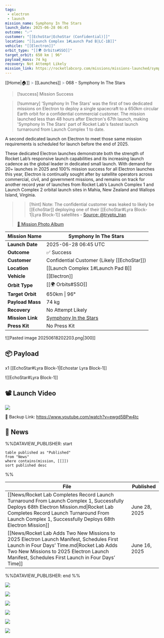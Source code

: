 ```yaml
---
tags:
 - electron
 - launch
mission_name: Symphony In The Stars
launch_date: 2025-06-28 06:45
outcome: "✅"
customer: "[[EchoStar|EchoStar (Confidential)]]"
location: "[[Launch Complex 1#Launch Pad B|LC-1B]]"
vehicle: "[[Electron]]"
orbit_type: "[[🌍 Orbits#SSO]]"
target_orbit: 650 km | 96°
payload_mass: 74 kg
recovery: Not Attempt Likely
mission_link: https://rocketlabcorp.com/missions/missions-launched/symphony-in-the-stars/
---
```

[[Home|🏠]]  <span style="color: LightSlateGray">></span>   <span class="no-hover">[[Launches]]</span>  <span style="color: LightSlateGray">></span>  068 - Symphony In The Stars

>[!success] Mission Success

>[!summary]
'Symphony In The Stars' was the first of two dedicated missions on Electron to deploy a single spacecraft to a 650km circular Earth orbit for a confidential commercial customer. The mission launched less than 48 hours after Electron's 67th launch, making 'Symphony In The Stars' part of Rocket Lab's fastest launch turnaround from Launch Complex 1 to date.
>
A second dedicated launch on Electron to meet those same mission requirements is scheduled for launch before the end of 2025.
>
These dedicated Electron launches demonstrate both the strength of Rocket Lab’s responsive launch capabilities and its increasing launch cadence as the global leader in dedicated small launch. With demand for 20+ launches in 2025 and 100% mission success for all Electron launches this year, Electron is continually sought after by satellite operators across commercial, civil, and government missions, and remains on track for another record year of launches from Rocket Lab’s Launch Complex 1 and Launch Complex 2 orbital launch sites in Mahia, New Zealand and Wallops Island, Virginia.
>
>>[!hint] Note: The confidential customer was leaked to likely be [[EchoStar]] deploying one of their [[EchoStar#Lyra Block-1|Lyra Block-1]] satellites - [Source: @trypto_tran](https://x.com/trypto_tran/status/1936052601558385078)
>
>[📸 Mission Photo Album](https://www.flickr.com/photos/rocketlab/albums/72177720327170026/with/54618999730)

| **Mission Name** | Symphony In The Stars                                                                                |
| ---------------- | ---------------------------------------------------------------------------------------------------- |
| **Launch Date**  | 2025-06-28 06:45 UTC                                                                                 |
| **Outcome**      | ✅ Success                                                                                            |
| **Customer**     | Confidential Customer (Likely [[EchoStar]])                                                          |
| **Location**     | [[Launch Complex 1#Launch Pad B]]                                                                    |
| **Vehicle**      | [[Electron]]                                                                                         |
| **Orbit Type**   | [[🌍 Orbits#SSO]]                                                                                    |
| **Target Orbit** | 650km \| 96°                                                                                         |
| **Payload Mass** | 74 kg                                                                                                |
| **Recovery**     | No Attempt Likely                                                                                    |
| **Mission Link** | [Symphony In the Stars](https://rocketlabcorp.com/missions/missions-launched/symphony-in-the-stars/) |
| **Press Kit**    | No Press Kit                                                                                         |

![[Pasted image 20250618202203.png|300]]

## 📦 Payload

x1 [[EchoStar#Lyra Block-1|Echostar Lyra Block-1]]

![[EchoStar#Lyra Block-1]]

## 📽️ Launch Video

![](https://www.youtube.com/watch?v=ewgd5BPw4tc)

🔗 Backup Link: https://www.youtube.com/watch?v=ewgd5BPw4tc

## 📰 News

%%DATAVIEW_PUBLISHER: start
```
table published as "Published"
from "News"
where contains(mission, [[]])
sort published desc
```
%%

| File                                                                                                                                                                                                                                         | Published     |
| -------------------------------------------------------------------------------------------------------------------------------------------------------------------------------------------------------------------------------------------- | ------------- |
| [[News/Rocket Lab Completes Record Launch Turnaround From Launch Complex 1, Successfully Deploys 68th Electron Mission.md\|Rocket Lab Completes Record Launch Turnaround From Launch Complex 1, Successfully Deploys 68th Electron Mission]] | June 28, 2025 |
| [[News/Rocket Lab Adds Two New Missions to 2025 Electron Launch Manifest, Schedules First Launch in Four Days’ Time.md\|Rocket Lab Adds Two New Missions to 2025 Electron Launch Manifest, Schedules First Launch in Four Days’ Time]]       | June 16, 2025 |

%%DATAVIEW_PUBLISHER: end %%


![](https://x.com/RocketLab/status/1938873041930330430)

![](https://x.com/RocketLab/status/1938857297255772293)

![](https://x.com/RocketLab/status/1938319443266097525)

![](https://x.com/RocketLab/status/1937345750767395229)

![](https://x.com/RocketLab/status/1935167969656791118)

![](https://x.com/RocketLab/status/1934710457853763772)